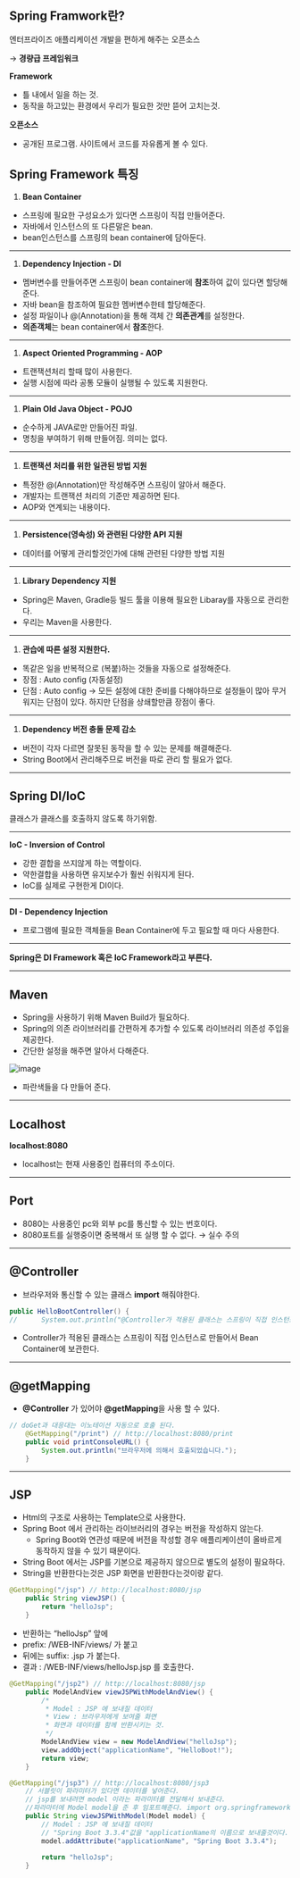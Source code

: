 ## Spring Framwork란?

엔터프라이즈 애플리케이션 개발을 편하게 해주는 오픈소스

→ **경량급 프레임워크**

**Framework** 

- 틀 내에서 일을 하는 것.
- 동작을 하고있는 환경에서 우리가 필요한 것만 뜯어 고치는것.

**오픈소스**

- 공개된 프로그램. 사이트에서 코드를 자유롭게 볼 수 있다.

## Spring Framework 특징

1. **Bean Container**
- 스프링에 필요한 구성요소가 있다면 스프링이 직접 만들어준다.
- 자바에서 인스턴스의 또 다른말은 bean.
- bean인스턴스를 스프링의 bean container에 담아둔다.

---

1. **Dependency Injection - DI** 
- 멤버변수를 만들어주면 스프링이 bean container에 **참조**하여 값이 있다면 할당해준다.
- 자바 bean을 참조하여 필요한 멤버변수한테 할당해준다.
- 설정 파일이나 @(Annotation)을 통해 객체 간 **의존관계**를 설정한다.
- **의존객체**는 bean container에서 **참조**한다.

---

1. **Aspect Oriented Programming - AOP**
- 트랜잭션처리 할때 많이 사용한다.
- 실행 시점에 따라 공통 모듈이 실행될 수 있도록 지원한다.

---

1. **Plain Old Java Object - POJO**
- 순수하게 JAVA로만 만들어진 파일.
- 명칭을 부여하기 위해 만들어짐. 의미는 없다.

---

1. **트랜잭션 처리를 위한 일관된 방법 지원**
- 특정한 @(Annotation)만 작성해주면 스프링이 알아서 해준다.
- 개발자는 트랜잭션 처리의 기준만 제공하면 된다.
- AOP와 연계되는 내용이다.

---

1. **Persistence(영속성) 와 관련된 다양한 API 지원**
- 데이터를 어떻게 관리할것인가에 대해 관련된 다양한 방법 지원

---

1. **Library Dependency 지원**
- Spring은 Maven, Gradle등 빌드 툴을 이용해 필요한 Libaray를 자동으로 관리한다.
- 우리는 Maven을 사용한다.

---

1. **관습에 따른 설정 지원한다.**
- 똑같은 일을 반복적으로 (복붙)하는 것들을 자동으로 설정해준다.
- 장점 : Auto config (자동설정)
- 단점 : Auto config → 모든 설정에 대한 준비를 다해야하므로 설정들이 많아 무거워지는 단점이 있다. 하지만 단점을 상쇄할만큼 장점이 좋다.

---

1. **Dependency 버전 충돌 문제 감소**
- 버전이 각자 다르면 잘못된 동작을 할 수 있는 문제를 해결해준다.
- String Boot에서 관리해주므로 버전을 따로 관리 할 필요가 없다.

---

## Spring DI/IoC

클래스가 클래스를 호출하지 않도록 하기위함.

---

**IoC - Inversion of Control**

- 강한 결합을 쓰지않게 하는 역할이다.
- 약한결합을 사용하면 유지보수가 훨씬 쉬워지게 된다.
- IoC를 실제로 구현한게 DI이다.

---

**DI - Dependency Injection**

- 프로그램에 필요한 객체들을 Bean Container에 두고 필요할 때 마다 사용한다.

---

**Spring은 DI Framework 혹은 IoC Framework라고 부른다.**

---

## Maven

- Spring을 사용하기 위해 Maven Build가 필요하다.
- Spring의 의존 라이브러리를 간편하게 추가할 수 있도록 라이브러리 의존성 주입을 제공한다.
- 간단한 설정을 해주면 알아서 다해준다.

![image](https://github.com/user-attachments/assets/cccef5fb-0b7a-4904-832c-ff593663f1b6)


- 파란색들을 다 만들어 준다.

---

## Localhost

**localhost:8080**

- localhost는 현재 사용중인 컴퓨터의 주소이다.

---

## Port

- 8080는 사용중인 pc와 외부 pc를 통신할 수 있는 번호이다.
- 8080포트를 실행중이면 중복해서 또 실행 할 수 없다. → 실수 주의

---

## @Controller

- 브라우저와 통신할 수 있는 클래스 **import** 해줘야한다.

```java
public HelloBootController() {
//		System.out.println("@Controller가 적용된 클래스는 스프링이 직접 인스턴스로 만들어서 Bean Container에 보관합니다.");
```

- Controller가 적용된 클래스는 스프링이 직접 인스턴스로 만들어서 Bean Container에 보관한다.

---

## @getMapping

- **@Controller** 가 있어야 **@getMapping**을 사용 할 수 있다.

```java
// doGet과 대응대는 이노테이션 자동으로 호출 된다.
	@GetMapping("/print") // http://localhost:8080/print 
	public void printConsoleURL() {
		System.out.println("브라우저에 의해서 호출되었습니다.");
	}
```

---

## JSP

- Html의 구조로 사용하는 Template으로 사용한다.
- Spring Boot 에서 관리하는 라이브러리의 경우는 버전을 작성하지 않는다.
    - Spring Boot와 연관성 때문에 버전을 작성할 경우 애플리케이션이 올바르게 동작하지 않을 수 있기 때문이다.
- String Boot 에서는 JSP를 기본으로 제공하지 않으므로 별도의 설정이 필요하다.
- String을 반환한다는것은 JSP 화면을 반환한다는것이랑 같다.

```java
@GetMapping("/jsp") // http://localhost:8080/jsp
	public String viewJSP() {
		return "helloJsp";
	}
```

- 반환하는 “helloJsp” 앞에
- prefix: /WEB-INF/views/ 가 붙고
- 뒤에는 suffix: .jsp 가 붙는다.
- 결과 : /WEB-INF/views/helloJsp.jsp 를 호출한다.

```java
@GetMapping("/jsp2") // http://localhost:8080/jsp
	public ModelAndView viewJSPWithModelAndView() {
		/*
		 * Model : JSP 에 보내질 데이터
		 * View : 브라우저에게 보여줄 화면
		 * 화면과 데이터를 함께 반환시키는 것.
		 */
		ModelAndView view = new ModelAndView("helloJsp");
		view.addObject("applicationName", "HelloBoot!");
		return view;
	}
```

```java
@GetMapping("/jsp3") // http://localhost:8080/jsp3
	// 서블릿이 파라미터가 있다면 데이터를 넣어준다.
	// jsp를 보내려면 model 이라는 파라미터를 전달해서 보내준다.
	//파라마터에 Model model을 준 후 임포트해준다. import org.springframework.ui.Model;
	public String viewJSPWithModel(Model model) { 
		// Model : JSP 에 보내질 데이터
		// "Spring Boot 3.3.4"값을 "applicationName의 이름으로 보내줄것이다. 
		model.addAttribute("applicationName", "Spring Boot 3.3.4"); 
		
		return "helloJsp";
	}
```
